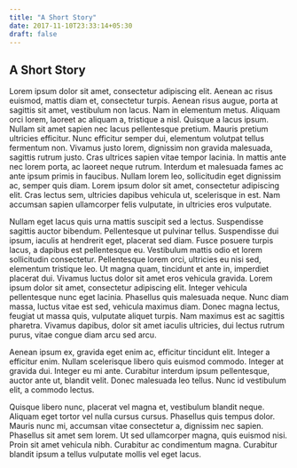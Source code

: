 ```yaml
---
title: "A Short Story"
date: 2017-11-10T23:33:14+05:30
draft: false
---
```


## A Short Story

Lorem ipsum dolor sit amet, consectetur adipiscing elit. Aenean ac risus euismod, mattis diam et, consectetur turpis. Aenean risus augue, porta at sagittis sit amet, vestibulum non lacus. Nam in elementum metus. Aliquam orci lorem, laoreet ac aliquam a, tristique a nisl. Quisque a lacus ipsum. Nullam sit amet sapien nec lacus pellentesque pretium. Mauris pretium ultricies efficitur. Nunc efficitur semper dui, elementum volutpat tellus fermentum non. Vivamus justo lorem, dignissim non gravida malesuada, sagittis rutrum justo. Cras ultrices sapien vitae tempor lacinia. In mattis ante nec lorem porta, ac laoreet neque rutrum. Interdum et malesuada fames ac ante ipsum primis in faucibus. Nullam lorem leo, sollicitudin eget dignissim ac, semper quis diam. Lorem ipsum dolor sit amet, consectetur adipiscing elit. Cras lectus sem, ultricies dapibus vehicula ut, scelerisque in est. Nam accumsan sapien ullamcorper felis vulputate, in ultricies eros vulputate.

Nullam eget lacus quis urna mattis suscipit sed a lectus. Suspendisse sagittis auctor bibendum. Pellentesque ut pulvinar tellus. Suspendisse dui ipsum, iaculis at hendrerit eget, placerat sed diam. Fusce posuere turpis lacus, a dapibus est pellentesque eu. Vestibulum mattis odio et lorem sollicitudin consectetur. Pellentesque lorem orci, ultricies eu nisi sed, elementum tristique leo. Ut magna quam, tincidunt et ante in, imperdiet placerat dui. Vivamus luctus dolor sit amet eros vehicula gravida. Lorem ipsum dolor sit amet, consectetur adipiscing elit. Integer vehicula pellentesque nunc eget lacinia. Phasellus quis malesuada neque. Nunc diam massa, luctus vitae est sed, vehicula maximus diam. Donec magna lectus, feugiat ut massa quis, vulputate aliquet turpis. Nam maximus est ac sagittis pharetra. Vivamus dapibus, dolor sit amet iaculis ultricies, dui lectus rutrum purus, vitae congue diam arcu sed arcu.

Aenean ipsum ex, gravida eget enim ac, efficitur tincidunt elit. Integer a efficitur enim. Nullam scelerisque libero quis euismod commodo. Integer at gravida dui. Integer eu mi ante. Curabitur interdum ipsum pellentesque, auctor ante ut, blandit velit. Donec malesuada leo tellus. Nunc id vestibulum elit, a commodo lectus.

Quisque libero nunc, placerat vel magna et, vestibulum blandit neque. Aliquam eget tortor vel nulla cursus cursus. Phasellus quis tempus dolor. Mauris nunc mi, accumsan vitae consectetur a, dignissim nec sapien. Phasellus sit amet sem lorem. Ut sed ullamcorper magna, quis euismod nisi. Proin sit amet vehicula nibh. Curabitur ac condimentum magna. Curabitur blandit ipsum a tellus vulputate mollis vel eget lacus.